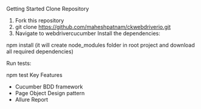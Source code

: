 Getting Started
Clone Repository

1. Fork this repository
1. git clone https://github.com/maheshpatnam/ckwebdriverio.git
2. Navigate to webdrivercucumber
Install the dependencies:

npm install (it will create node_modules folder in root project and download all required dependencies)

Run tests:

npm test 
Key Features
- Cucumber BDD framework
- Page Object Design pattern
- Allure Report